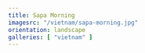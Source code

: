 ```yaml
---
title: Sapa Morning
imagesrc: "/vietnam/sapa-morning.jpg"
orientation: landscape
galleries: [ "vietnam" ]
---
```

